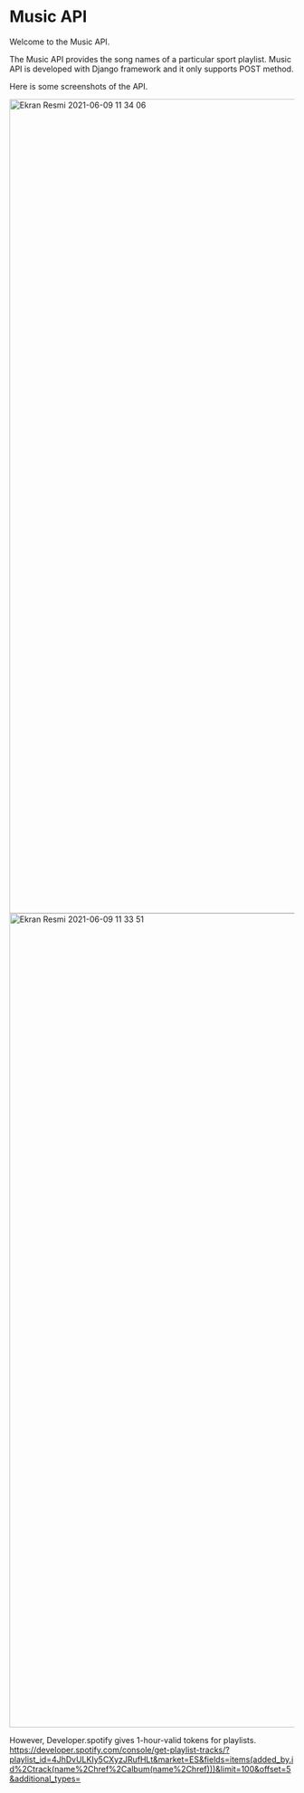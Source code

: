 # Music API

Welcome to the Music API.

The Music API provides the song names of a particular sport playlist. Music API is developed with Django framework and it only supports POST method.

Here is some screenshots of the API.

<img width="1440" alt="Ekran Resmi 2021-06-09 11 34 06" src="https://user-images.githubusercontent.com/47904355/121321511-d67e5880-c916-11eb-83a6-6a35398246b5.png">

<img width="1440" alt="Ekran Resmi 2021-06-09 11 33 51" src="https://user-images.githubusercontent.com/47904355/121321523-d8481c00-c916-11eb-976e-061e7cc214d9.png">

However, Developer.spotify gives 1-hour-valid tokens for playlists.  https://developer.spotify.com/console/get-playlist-tracks/?playlist_id=4JhDvULKIy5CXyzJRufHLt&market=ES&fields=items(added_by.id%2Ctrack(name%2Chref%2Calbum(name%2Chref)))&limit=100&offset=5&additional_types=


